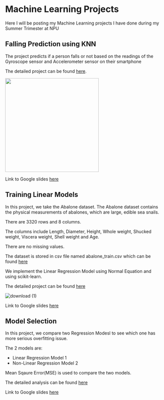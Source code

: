 # Machine Learning Projects
Here I will be posting my Machine Learning projects I have done during my Summer Trimester at NPU

## Falling Prediction using KNN

The project predicts if a person falls or not based on the readings of the Gyroscope sensor and Accelerometer sensor on their smartphone

The detailed project can be found [here](https://github.com/HarshineeRoopakula/Machine-Learning/tree/main/Supervised%20Learning/Falling%20Prediction%20using%20kNN). 

<img src="https://user-images.githubusercontent.com/69946982/120559345-bc43f800-c3b5-11eb-915d-d306caeaea4e.jpg" width="300" height="300">

Link to Google slides [here](https://docs.google.com/presentation/d/1NJGIZIAUZujmJNI-y2ze3k0QHM1b9HGVgmqMqezgD8E/edit?usp=sharing)

## Training Linear Models 

In this project, we take the Abalone dataset. The Abalone dataset contains the physical measurements of abalones, which are large, edible sea snails. 

There are 3320 rows and 8 columns. 

The columns include Length, Diameter, Height, Whole weight, Shucked weight, Viscera weight, Shell weight and Age. 

There are no missing values.

The dataset is stored in csv file named abalone_train.csv which can be found [here](https://github.com/HarshineeRoopakula/Machine-Learning/blob/main/Supervised%20Learning/Linear%20Regression%20using%20Normal%20Equation/abalone_train.csv)

We implement the Linear Regression Model using Normal Equation and using scikit-learn. 

The detailed project can be found [here](https://github.com/HarshineeRoopakula/Machine-Learning/tree/main/Supervised%20Learning/Linear%20Regression%20using%20Normal%20Equation)

![download (1)](https://user-images.githubusercontent.com/69946982/120567997-d8509500-c3c7-11eb-95c7-4eda23bcd9ab.jpg)

Link to Google slides [here](https://docs.google.com/presentation/d/1KEGFgRT4DlK_qwmVSmyhBt4A0qwIA6nkbJ5BKzrexMk/edit?usp=sharing)

## Model Selection 

In this project, we compare two Regression Modesl to see which one has more serious overfitting issue.

The 2 models are:
- Linear Regression Model 1
- Non-Linear Regression Model 2

Mean Sqaure Error(MSE) is used to compare the two models.

The detailed analysis can be found [here](https://github.com/HarshineeRoopakula/Machine-Learning/tree/main/Model%20Selection/Use%20overfitting%20to%20evaluate%20different%20models)

Link to Google slides [here](https://docs.google.com/presentation/d/1zO7a5CTktUDbzhb3iUy8v5vMAFjWxRhUXEo-l5Zf-kE/edit?usp=sharing)


